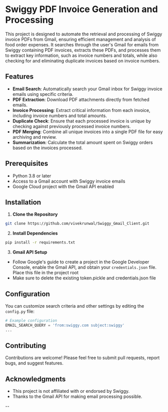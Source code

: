

# Swiggy PDF Invoice Generation and Processing

This project is designed to automate the retrieval and processing of Swiggy invoice PDFs from Gmail, ensuring efficient management and analysis of food order expenses. It searches through the user's Gmail for emails from Swiggy containing PDF invoices, extracts these PDFs, and processes them to extract key information, such as invoice numbers and totals, while also checking for and eliminating duplicate invoices based on invoice numbers.



## Features

- **Email Search**: Automatically search your Gmail inbox for Swiggy invoice emails using specific criteria.
- **PDF Extraction**: Download PDF attachments directly from fetched emails.
- **Invoice Processing**: Extract critical information from each invoice, including invoice numbers and total amounts.
- **Duplicate Check**: Ensure that each processed invoice is unique by checking against previously processed invoice numbers.
- **PDF Merging**: Combine all unique invoices into a single PDF file for easy archiving and review.
- **Summarization**: Calculate the total amount spent on Swiggy orders based on the invoices processed.

## Prerequisites

- Python 3.8 or later
- Access to a Gmail account with Swiggy invoice emails
- Google Cloud project with the Gmail API enabled

## Installation

1. **Clone the Repository**

```bash
git clone https://github.com/vivekrunwal/Swiggy_Gmail_Client.git
```

2. **Install Dependencies**

```bash
pip install -r requirements.txt
```

3. **Gmail API Setup**

- Follow Google's guide to create a project in the Google Developer Console, enable the Gmail API, and obtain your `credentials.json` file. Place this file in the project root
- Make sure to delete the existing token.pickle and credentials.json file

## Configuration

You can customize search criteria and other settings by editing the `config.py` file:

```python
# Example configuration
EMAIL_SEARCH_QUERY = 'from:swiggy.com subject:swiggy'
...
```

## Contributing

Contributions are welcome! Please feel free to submit pull requests, report bugs, and suggest features.


## Acknowledgments

- This project is not affiliated with or endorsed by Swiggy.
- Thanks to the Gmail API for making email processing possible.

--
